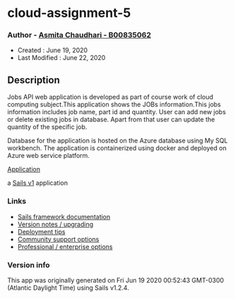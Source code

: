 # cloud-assignment-5

### Author - [Asmita Chaudhari - B00835062](asmita.chaudhari@dal.ca)

- Created : June 19, 2020
- Last Modified : June 22, 2020

## Description
Jobs API web application is developed as part of course work of cloud computing subject.This application shows the JOBs information.This jobs information includes job name, part id and quantity. User can add new jobs or delete existing jobs in database. Apart from that user can update the quantity of the specific job.

Database for the application is hosted on the Azure database using My SQL workbench. The application is containerized using docker and deployed on Azure web service platform.

[Application]( https://asmitacloud5.azurewebsites.net/)

a [Sails v1](https://sailsjs.com) application


### Links

+ [Sails framework documentation](https://sailsjs.com/get-started)
+ [Version notes / upgrading](https://sailsjs.com/documentation/upgrading)
+ [Deployment tips](https://sailsjs.com/documentation/concepts/deployment)
+ [Community support options](https://sailsjs.com/support)
+ [Professional / enterprise options](https://sailsjs.com/enterprise)


### Version info

This app was originally generated on Fri Jun 19 2020 00:52:43 GMT-0300 (Atlantic Daylight Time) using Sails v1.2.4.

<!-- Internally, Sails used [`sails-generate@1.17.2`](https://github.com/balderdashy/sails-generate/tree/v1.17.2/lib/core-generators/new). -->



<!--
Note:  Generators are usually run using the globally-installed `sails` CLI (command-line interface).  This CLI version is _environment-specific_ rather than app-specific, thus over time, as a project's dependencies are upgraded or the project is worked on by different developers on different computers using different versions of Node.js, the Sails dependency in its package.json file may differ from the globally-installed Sails CLI release it was originally generated with.  (Be sure to always check out the relevant [upgrading guides](https://sailsjs.com/upgrading) before upgrading the version of Sails used by your app.  If you're stuck, [get help here](https://sailsjs.com/support).)
-->

